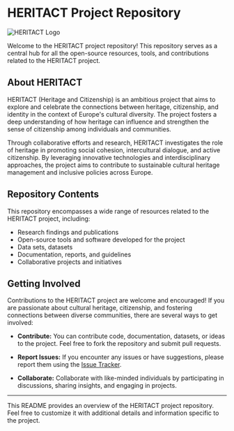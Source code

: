 # HERITACT Project Repository

![HERITACT Logo](https://drive.google.com/uc?export=view&id=1MOdzjHO1EFpJM4DfEuqAh-h6BMyIAuiU)

Welcome to the HERITACT project repository! This repository serves as a central hub for all the open-source resources, tools, and contributions related to the HERITACT project.

## About HERITACT

HERITACT (Heritage and Citizenship) is an ambitious project that aims to explore and celebrate the connections between heritage, citizenship, and identity in the context of Europe's cultural diversity. The project fosters a deep understanding of how heritage can influence and strengthen the sense of citizenship among individuals and communities.

Through collaborative efforts and research, HERITACT investigates the role of heritage in promoting social cohesion, intercultural dialogue, and active citizenship. By leveraging innovative technologies and interdisciplinary approaches, the project aims to contribute to sustainable cultural heritage management and inclusive policies across Europe.

## Repository Contents

This repository encompasses a wide range of resources related to the HERITACT project, including:

- Research findings and publications
- Open-source tools and software developed for the project
- Data sets, datasets
- Documentation, reports, and guidelines
- Collaborative projects and initiatives

## Getting Involved

Contributions to the HERITACT project are welcome and encouraged! If you are passionate about cultural heritage, citizenship, and fostering connections between diverse communities, there are several ways to get involved:

- **Contribute:** You can contribute code, documentation, datasets, or ideas to the project. Feel free to fork the repository and submit pull requests.

- **Report Issues:** If you encounter any issues or have suggestions, please report them using the [Issue Tracker](https://github.com/yourusername/heritact-repo/issues).

- **Collaborate:** Collaborate with like-minded individuals by participating in discussions, sharing insights, and engaging in projects.
---

This README provides an overview of the HERITACT project repository. Feel free to customize it with additional details and information specific to the project.
